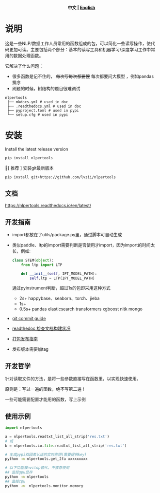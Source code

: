 <div align="center">
  <h4 align="center">
      <p>
          <b>中文</b> |
          <a href="https://github.com/lvzii/nlpertools/blob/main/README_EN.md">English</a>
      </p>
  </h4>
</div>



# 说明

这是一些NLP/数据工作人员常用的函数组成的包，可以简化一些读写操作，使代码更加可读。主要包括两个部分：基本的读写工具和机器学习/深度学习工作中常用的数据处理函数。

它解决了什么问题：

- 很多函数是记不住的， ~~每次写每次都要搜~~ 每次都要问大模型 ，例如pandas排序
- 刷题的时候，树结构的题目很难调试


```
nlpertools
 ├── mkdocs.yml # used in doc
 ├── .readthedocs.yml # used in doc
 ├── pyproject.toml # used in pypi
 └── setup.cfg # used in pypi

```

# 安装

Install the latest release version

```bash
pip install nlpertools
```

📢[ 推荐 ] 安装git最新版本
```
pip install git+https://github.com/lvzii/nlpertools
```

## 文档

https://nlpertools.readthedocs.io/en/latest/

## 开发指南

- import都放在了utils/package.py里，通过脚本可自动生成

- 类似paddle、ltp的import需要判断是否使用才import，因为import的时间太长，例如:
  ```python
  class STEM(object):
      from ltp import LTP
  
      def __init__(self, IPT_MODEL_PATH):
          self.ltp = LTP(IPT_MODEL_PATH)
  ```
  通过pyinstrument判断，超过1s的包即采用这种方式
  - 2s+ happybase、seaborn、torch、jieba
  - 1s+
  - 0.5s+ pandas elasticsearch transformers xgboost nltk mongo


- [git commit guide](https://blog.csdn.net/fd2025/article/details/124543690)

- [readthedoc 检查文档构建状况](https://readthedocs.org/projects/nlpertools/builds)

- [打包发布指南](https://juejin.cn/post/7369413136224878644)

- 发布版本需要加tag

## 开发哲学

针对读取文件的方法，是将一些参数直接写在函数里，以实现快速使用。

原则是：写过一遍的函数，绝不写第二遍！

一些可能需要配置才能用的函数，写上示例

## 使用示例

```python
import nlpertools

a = nlpertools.readtxt_list_all_strip('res.txt')
# 或
b = nlpertools.io.file.readtxt_list_all_strip('res.txt')
```

```bash
# 生成pypi双因素认证的实时密钥(需要提供key)
python -m nlpertools.get_2fa xxxxxxxxx

# 以下功能被nvitop替代，不推荐使用
## 监控gpu显存
python -m nlpertools 
## 监控cpu
python -m  nlpertools.monitor.memory
```

